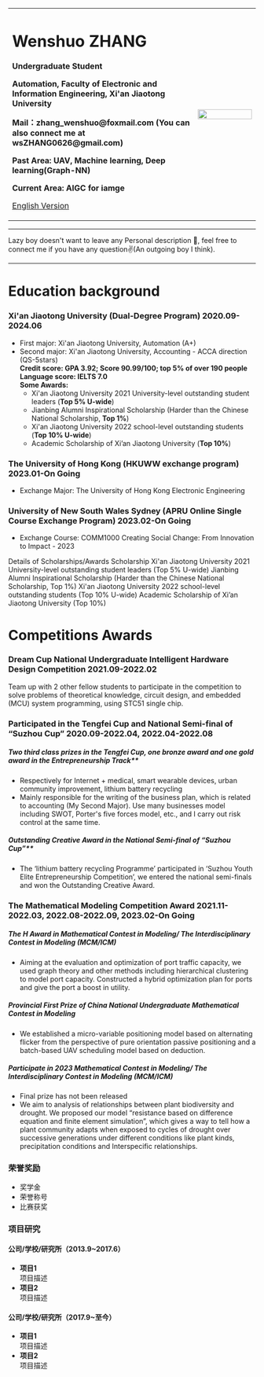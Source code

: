 <div>
<table border="0">
  <tr>
    <td width="75%">
      <h1>Wenshuo ZHANG</h1>
      <p><b>Undergraduate Student</b></p>
      <p><b>Automation, Faculty of Electronic and Information Engineering, Xi'an Jiaotong University</b></p>
      <p><b>Mail：zhang_wenshuo@foxmail.com (You can also connect me at wsZHANG0626@gmail.com)</b></p>
      <p><b>Past Area: UAV, Machine learning, Deep learning(Graph-NN)</b></p>
      <p><b>Current Area: AIGC for iamge</b></p>
      <p><a href="/index-en.html">English Version</a></p>
    </td>
    <td width="25%">
      <img src="/zhengjianzhao.jpg" width="100%">
    </td>
  </tr>
</table>
</div>

---

Lazy boy doesn't want to leave any Personal description 👀, feel free to connect me if you have any question✌️(An outgoing boy I think).

---

# Education background
### Xi'an Jiaotong University (Dual-Degree Program) 2020.09-2024.06     
* First major: Xi'an Jiaotong University, Automation (A+)	    
* Second major: Xi'an Jiaotong University, Accounting - ACCA direction (QS-5stars)       
**Credit score: GPA 3.92; Score 90.99/100; top 5% of over 190 people**         
**Language score: IELTS 7.0**        
**Some Awards:**     
    * Xi'an Jiaotong University 2021 University-level outstanding student leaders (**Top 5% U-wide**)     
    * Jianbing Alumni Inspirational Scholarship (Harder than the Chinese National Scholarship, **Top 1%**)        
    * Xi'an Jiaotong University 2022 school-level outstanding students (**Top 10% U-wide**)         
    * Academic Scholarship of Xi’an Jiaotong University (**Top 10%**)      
### The University of Hong Kong (HKUWW exchange program) 2023.01-On Going
* Exchange Major:			The University of Hong Kong						Electronic Engineering
### University of New South Wales Sydney (APRU Online Single Course Exchange Program) 2023.02-On Going
* Exchange Course:		COMM1000 Creating Social Change: From Innovation to Impact - 2023

Details of Scholarships/Awards
Scholarship
Xi'an Jiaotong University 2021 University-level outstanding student leaders (Top 5% U-wide)
Jianbing Alumni Inspirational Scholarship (Harder than the Chinese National Scholarship, Top 1%)
Xi'an Jiaotong University 2022 school-level outstanding students (Top 10% U-wide)
Academic Scholarship of Xi’an Jiaotong University (Top 10%)



# Competitions Awards
### Dream Cup National Undergraduate Intelligent Hardware Design Competition 2021.09-2022.02           
Team up with 2 other fellow students to participate in the competition to solve problems of theoretical knowledge, circuit design, and embedded (MCU) system programming, using STC51 single chip.


### Participated in the Tengfei Cup and National Semi-final of “Suzhou Cup” 2020.09-2022.04, 2022.04-2022.08
##### Two third class prizes in the Tengfei Cup, one bronze award and one gold award in the Entrepreneurship Track**              
   * Respectively for Internet + medical, smart wearable devices, urban community improvement, lithium battery recycling               
   * Mainly responsible for the writing of the business plan, which is related to accounting (My Second Major). Use many businesses model including SWOT, Porter's five forces model, etc., and I carry out risk control at the same time.         
##### Outstanding Creative Award in the National Semi-final of “Suzhou Cup”**              
   * The ‘lithium battery recycling Programme’ participated in ‘Suzhou Youth Elite Entrepreneurship Competition’, we entered the national semi-finals and won the Outstanding Creative Award.

### The Mathematical Modeling Competition Award 2021.11-2022.03, 2022.08-2022.09, 2023.02-On Going   
##### The H Award in Mathematical Contest in Modeling/ The Interdisciplinary Contest in Modeling (MCM/ICM)     
   * Aiming at the evaluation and optimization of port traffic capacity, we used graph theory and other methods including hierarchical clustering to model port capacity. Constructed a hybrid optimization plan for ports and give the port a boost in utility.          
##### Provincial First Prize of China National Undergraduate Mathematical Contest in Modeling          
   * We established a micro-variable positioning model based on alternating flicker from the perspective of pure orientation passive positioning and a batch-based UAV scheduling model based on deduction.           
##### Participate in 2023 Mathematical Contest in Modeling/ The Interdisciplinary Contest in Modeling (MCM/ICM)            
   * Final prize has not been released         
   * We aim to analysis of relationships between plant biodiversity and drought. We proposed our model “resistance based on difference equation and finite element simulation”, which gives a way to tell how a plant community adapts when exposed to cycles of drought over successive generations under different conditions like plant kinds, precipitation conditions and Interspecific relationships.

### 荣誉奖励
- 奖学金
- 荣誉称号
- 比赛获奖

### 项目研究
#### 公司/学校/研究所（2013.9~2017.6）
- **项目1**  
项目描述
- **项目2**  
项目描述

#### 公司/学校/研究所（2017.9~至今）
- **项目1**  
项目描述
- **项目2**  
项目描述
